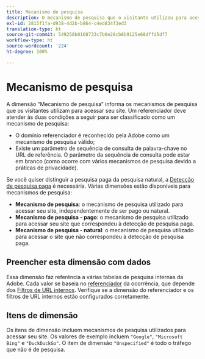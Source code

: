 ```yaml
---
title: Mecanismo de pesquisa
description: O mecanismo de pesquisa que o visitante utilizou para acessar seu site.
exl-id: 2815f1fa-d938-4d2b-b864-c4ed834f3ed3
translation-type: ht
source-git-commit: 549258b0168733c7b0e28cb8b9125e68dffd5df7
workflow-type: ht
source-wordcount: '224'
ht-degree: 100%

---
```


# Mecanismo de pesquisa

A dimensão “Mecanismo de pesquisa” informa os mecanismos de pesquisa que os visitantes utilizam para acessar seu site. Um referenciador deve atender às duas condições a seguir para ser classificado como um mecanismo de pesquisa:

* O domínio referenciador é reconhecido pela Adobe como um mecanismo de pesquisa válido;
* Existe um parâmetro de sequência de consulta de palavra-chave no URL de referência. O parâmetro da sequência de consulta pode estar em branco (como ocorre com vários mecanismos de pesquisa devido a práticas de privacidade).

Se você quiser distinguir a pesquisa paga da pesquisa natural, a [Detecção de pesquisa paga](/help/admin/admin/paid-search-detection/paid-search-detection.md) é necessária. Várias dimensões estão disponíveis para mecanismos de pesquisa:

* **Mecanismo de pesquisa**: o mecanismo de pesquisa utilizado para acessar seu site, independentemente de ser pago ou natural.
* **Mecanismo de pesquisa - pago**: o mecanismo de pesquisa utilizado para acessar seu site que correspondeu à detecção de pesquisa paga.
* **Mecanismo de pesquisa - natural**: o mecanismo de pesquisa utilizado para acessar o site que não correspondeu à detecção de pesquisa paga.

## Preencher esta dimensão com dados

Essa dimensão faz referência a várias tabelas de pesquisa internas da Adobe. Cada valor se baseia no [referenciador](referrer.md) da ocorrência, que depende dos [Filtros de URL internos](/help/admin/admin/internal-url-filter-admin.md). Verifique se a dimensão do referenciador e os filtros de URL internos estão configurados corretamente.

## Itens de dimensão

Os itens de dimensão incluem mecanismos de pesquisa utilizados para acessar seu site. Os valores de exemplo incluem `"Google"`, `"Microsoft Bing"` e `"DuckDuckGo"`. O item de dimensão `"Unspecified"` é todo o tráfego que não é de pesquisa.
